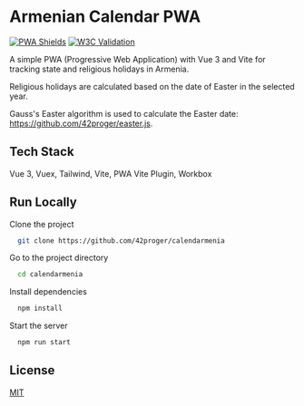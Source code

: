 # Armenian Calendar PWA

[![PWA Shields](https://www.pwa-shields.com/1.0.0/series/classic/solid/green.svg)](https://42proger.github.io/calendarmenia/)
[![W3C Validation](https://img.shields.io/w3c-validation/default?targetUrl=https%3A%2F%2F42proger.github.io%2Fcalendarmenia%2F)](https://validator.w3.org/nu/?doc=https%3A%2F%2F42proger.github.io%2Fcalendarmenia)

A simple PWA (Progressive Web Application) with Vue 3 and Vite for tracking state and religious holidays in Armenia. 

Religious holidays are calculated based on the date of Easter in the selected year. 

Gauss's Easter algorithm is used to calculate the Easter date: https://github.com/42proger/easter.js.
## Tech Stack

Vue 3, Vuex, Tailwind, Vite, PWA Vite Plugin, Workbox 


## Run Locally

Clone the project

```bash
  git clone https://github.com/42proger/calendarmenia
```

Go to the project directory

```bash
  cd calendarmenia
```

Install dependencies

```bash
  npm install
```

Start the server

```bash
  npm run start
```


## License

[MIT](https://choosealicense.com/licenses/mit/)
